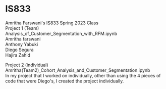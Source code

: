 # IS833<br/>
Amritha Farswani's IS833 Spring 2023 Class<br/>
Project 1 (Team)<br/>
Analysis_of_Customer_Segmentation_with_RFM.ipynb<br/>
Amritha farswani<br/>
Anthony Yabuki<br/>
Diego Segura<br/>
Hajira Zahid<br/>

Project 2 (individual)<br/>
Amritha(Team2)_Cohort_Analysis_and_Customer_Segmentation.ipynb<br/>
In my project that I worked on individually, other than using the 4 pieces of code that were Diego's, I created the project individually. 
